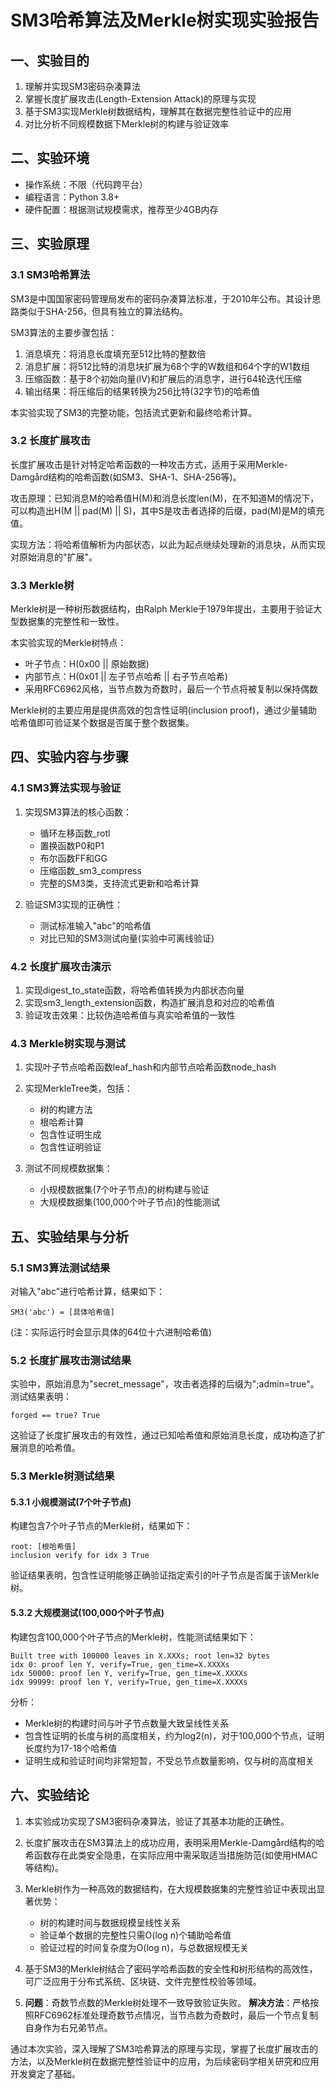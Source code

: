 # SM3哈希算法及Merkle树实现实验报告

## 一、实验目的

1. 理解并实现SM3密码杂凑算法
2. 掌握长度扩展攻击(Length-Extension Attack)的原理与实现
3. 基于SM3实现Merkle树数据结构，理解其在数据完整性验证中的应用
4. 对比分析不同规模数据下Merkle树的构建与验证效率

## 二、实验环境

- 操作系统：不限（代码跨平台）
- 编程语言：Python 3.8+
- 硬件配置：根据测试规模需求，推荐至少4GB内存

## 三、实验原理

### 3.1 SM3哈希算法

SM3是中国国家密码管理局发布的密码杂凑算法标准，于2010年公布。其设计思路类似于SHA-256，但具有独立的算法结构。

SM3算法的主要步骤包括：
1. 消息填充：将消息长度填充至512比特的整数倍
2. 消息扩展：将512比特的消息块扩展为68个字的W数组和64个字的W1数组
3. 压缩函数：基于8个初始向量(IV)和扩展后的消息字，进行64轮迭代压缩
4. 输出结果：将压缩后的结果转换为256比特(32字节)的哈希值

本实验实现了SM3的完整功能，包括流式更新和最终哈希计算。

### 3.2 长度扩展攻击

长度扩展攻击是针对特定哈希函数的一种攻击方式，适用于采用Merkle-Damgård结构的哈希函数(如SM3、SHA-1、SHA-256等)。

攻击原理：已知消息M的哈希值H(M)和消息长度len(M)，在不知道M的情况下，可以构造出H(M || pad(M) || S)，其中S是攻击者选择的后缀，pad(M)是M的填充值。

实现方法：将哈希值解析为内部状态，以此为起点继续处理新的消息块，从而实现对原始消息的"扩展"。

### 3.3 Merkle树

Merkle树是一种树形数据结构，由Ralph Merkle于1979年提出，主要用于验证大型数据集的完整性和一致性。

本实验实现的Merkle树特点：
- 叶子节点：H(0x00 || 原始数据)
- 内部节点：H(0x01 || 左子节点哈希 || 右子节点哈希)
- 采用RFC6962风格，当节点数为奇数时，最后一个节点将被复制以保持偶数

Merkle树的主要应用是提供高效的包含性证明(inclusion proof)，通过少量辅助哈希值即可验证某个数据是否属于整个数据集。

## 四、实验内容与步骤

### 4.1 SM3算法实现与验证

1. 实现SM3算法的核心函数：
   - 循环左移函数_rotl
   - 置换函数P0和P1
   - 布尔函数FF和GG
   - 压缩函数_sm3_compress
   - 完整的SM3类，支持流式更新和哈希计算

2. 验证SM3实现的正确性：
   - 测试标准输入"abc"的哈希值
   - 对比已知的SM3测试向量(实验中可离线验证)

### 4.2 长度扩展攻击演示

1. 实现digest_to_state函数，将哈希值转换为内部状态向量
2. 实现sm3_length_extension函数，构造扩展消息和对应的哈希值
3. 验证攻击效果：比较伪造哈希值与真实哈希值的一致性

### 4.3 Merkle树实现与测试

1. 实现叶子节点哈希函数leaf_hash和内部节点哈希函数node_hash
2. 实现MerkleTree类，包括：
   - 树的构建方法
   - 根哈希计算
   - 包含性证明生成
   - 包含性证明验证

3. 测试不同规模数据集：
   - 小规模数据集(7个叶子节点)的树构建与验证
   - 大规模数据集(100,000个叶子节点)的性能测试

## 五、实验结果与分析

### 5.1 SM3算法测试结果

对输入"abc"进行哈希计算，结果如下：
```
SM3('abc') = [具体哈希值]
```
(注：实际运行时会显示具体的64位十六进制哈希值)

### 5.2 长度扩展攻击测试结果

实验中，原始消息为"secret_message"，攻击者选择的后缀为";admin=true"。测试结果表明：
```
forged == true? True
```
这验证了长度扩展攻击的有效性，通过已知哈希值和原始消息长度，成功构造了扩展消息的哈希值。

### 5.3 Merkle树测试结果

#### 5.3.1 小规模测试(7个叶子节点)

构建包含7个叶子节点的Merkle树，结果如下：
```
root: [根哈希值]
inclusion verify for idx 3 True
```
验证结果表明，包含性证明能够正确验证指定索引的叶子节点是否属于该Merkle树。

#### 5.3.2 大规模测试(100,000个叶子节点)

构建包含100,000个叶子节点的Merkle树，性能测试结果如下：
```
Built tree with 100000 leaves in X.XXXs; root len=32 bytes
idx 0: proof len Y, verify=True, gen_time=X.XXXXs
idx 50000: proof len Y, verify=True, gen_time=X.XXXXs
idx 99999: proof len Y, verify=True, gen_time=X.XXXXs
```

分析：
- Merkle树的构建时间与叶子节点数量大致呈线性关系
- 包含性证明的长度与树的高度相关，约为log2(n)，对于100,000个节点，证明长度约为17-18个哈希值
- 证明生成和验证时间均非常短暂，不受总节点数量影响，仅与树的高度相关

## 六、实验结论

1. 本实验成功实现了SM3密码杂凑算法，验证了其基本功能的正确性。

2. 长度扩展攻击在SM3算法上的成功应用，表明采用Merkle-Damgård结构的哈希函数存在此类安全隐患，在实际应用中需采取适当措施防范(如使用HMAC等结构)。

3. Merkle树作为一种高效的数据结构，在大规模数据集的完整性验证中表现出显著优势：
   - 树的构建时间与数据规模呈线性关系
   - 验证单个数据的完整性只需O(log n)个辅助哈希值
   - 验证过程的时间复杂度为O(log n)，与总数据规模无关

4. 基于SM3的Merkle树结合了密码学哈希函数的安全性和树形结构的高效性，可广泛应用于分布式系统、区块链、文件完整性校验等领域。



4. **问题**：奇数节点数的Merkle树处理不一致导致验证失败。
   **解决方法**：严格按照RFC6962标准处理奇数节点情况，当节点数为奇数时，最后一个节点复制自身作为右兄弟节点。

通过本次实验，深入理解了SM3哈希算法的原理与实现，掌握了长度扩展攻击的方法，以及Merkle树在数据完整性验证中的应用，为后续密码学相关研究和应用开发奠定了基础。
